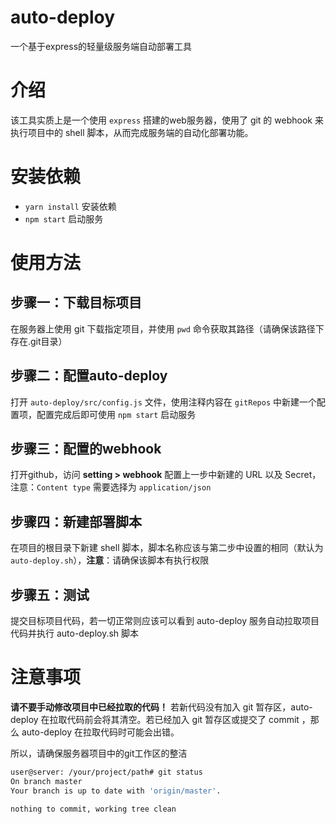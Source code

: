 # auto-deploy
一个基于express的轻量级服务端自动部署工具

# 介绍

该工具实质上是一个使用 `express` 搭建的web服务器，使用了 git 的 webhook 来执行项目中的 shell 脚本，从而完成服务端的自动化部署功能。

# 安装依赖

- `yarn install` 安装依赖
- `npm start` 启动服务

# 使用方法

## 步骤一：下载目标项目

在服务器上使用 git 下载指定项目，并使用 `pwd` 命令获取其路径（请确保该路径下存在.git目录）

## 步骤二：配置auto-deploy

打开 `auto-deploy/src/config.js` 文件，使用注释内容在 `gitRepos` 中新建一个配置项，配置完成后即可使用 `npm start` 启动服务

## 步骤三：配置的webhook

打开github，访问 **setting > webhook** 配置上一步中新建的 URL 以及 Secret，注意：`Content type` 需要选择为 `application/json`

## 步骤四：新建部署脚本

在项目的根目录下新建 shell 脚本，脚本名称应该与第二步中设置的相同（默认为 `auto-deploy.sh`），**注意**：请确保该脚本有执行权限

## 步骤五：测试

提交目标项目代码，若一切正常则应该可以看到 auto-deploy 服务自动拉取项目代码并执行 auto-deploy.sh 脚本

# 注意事项

**请不要手动修改项目中已经拉取的代码！** 若新代码没有加入 git 暂存区，auto-deploy 在拉取代码前会将其清空。若已经加入 git 暂存区或提交了 commit ，那么 auto-deploy 在拉取代码时可能会出错。

所以，请确保服务器项目中的git工作区的整洁

```bash
user@server: /your/project/path# git status
On branch master
Your branch is up to date with 'origin/master'.

nothing to commit, working tree clean
```
